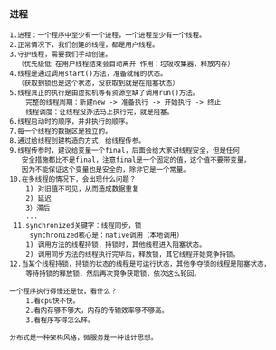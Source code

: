 ### 进程
    1.进程：一个程序中至少有一个进程，一个进程至少有一个线程。
    2.正常情况下，我们创建的线程，都是用户线程。
    3.守护线程，需要我们手动创建。
      （优先级低 在用户线程结束会自动离开 作用：垃圾收集器，释放内存）
    4.线程是通过调用start()方法，准备就绪的状态。
      （获取到锁也是这个状态，没获取到就是在阻塞状态）
    5.线程真正的执行是由虚拟机等有资源空缺了调用run()方法。
        完整的线程周期：新建new -> 准备执行 -> 开始执行 -> 终止
        线程调度：让线程没办法马上执行完，就是阻塞。
    6.线程启动时的顺序，并非执行的顺序。
    7.每一个线程的数据区是独立的。
    8.通过给线程创建构造的方式，给线程传参。
    9.线程传参时，建议给变量一个final，后面会给大家讲线程安全，但是任何
       安全措施都比不是final，注意final是一个固定的值，这个值不要带变量，
       因为不能保证这个变量也是安全的，除非它是一个常量。
    10.在多线程的情况下，会出现什么问题？
        1) 对旧值不可见，从而造成数据重复
        2) 延迟
        3）滞后
        ...
     11.synchronized关键字：线程同步，锁
         synchronized核心是：native调用（本地调用）
        1) 调用方法的线程持锁，持锁时，其他线程进入阻塞状态。
        2) 调用同步方法的线程执行完毕后，释放锁，其它线程开始竞争持锁。
    12.当某个线程持锁，持锁的状态的线程是可运行状态，其他争夺锁的线程是阻塞状态，
        等待持锁的释放锁，然后再次竞争获取锁，依次这么轮回。 
    
    一个程序执行得慢还是快，看什么？
        1.看cpu快不快。
        2.看内存够不够大，内存的传输效率够不够高。
        3.看程序写得怎么样。
        
    分布式是一种架构风格，微服务是一种设计思想。